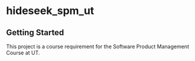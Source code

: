 # hideseek_spm_ut



## Getting Started

This project is a course requirement for the Software Product Management Course at UT.
